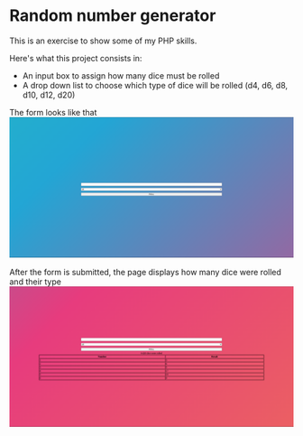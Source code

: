 # Random number generator

This is an exercise to show some of my PHP skills.

Here's what this project consists in:
- An input box to assign how many dice must be rolled
- A drop down list to choose which type of dice will be rolled (d4, d6, d8, d10, d12, d20)

The form looks like that
![alt text](https://github.com/R-son/random-number-generator/blob/main/Form.png?raw=true)


After the form is submitted, the page displays how many dice were rolled and their type
![alt text](https://github.com/R-son/random-number-generator/blob/main/Result.png?raw=true)
